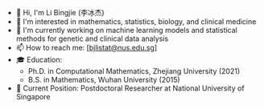 - 👋 Hi, I'm Li Bingjie (李冰杰)
- 👀 I'm interested in mathematics, statistics, biology, and clinical medicine
- 🌱 I'm currently working on machine learning models and statistical methods for genetic and clinical data analysis
- 📫 How to reach me: [bjlistat@nus.edu.sg]
- 🎓 Education:
  - Ph.D. in Computational Mathematics, Zhejiang University (2021)
  - B.S. in Mathematics, Wuhan University (2015)
- 🏢 Current Position: Postdoctoral Researcher at National University of Singapore

